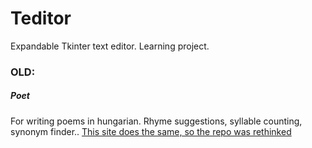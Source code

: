 # Teditor
Expandable Tkinter text editor. Learning project.


### OLD:
##### Poet
For writing poems in hungarian. Rhyme suggestions, syllable counting, synonym finder..
[This site does the same, so the repo was rethinked](https://poet.hu/versszerkeszto.php)
